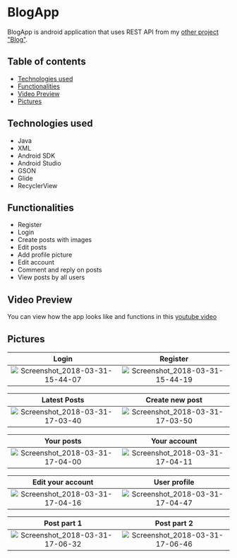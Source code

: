 # BlogApp

BlogApp is android application that uses REST API from my [other project "Blog"](https://github.com/GeorgiKeranov/Blog).

## Table of contents
- [Technologies used](#technologies-used)
- [Functionalities](#functionalities)
- [Video Preview](#video-preview)
- [Pictures](#pictures)

## Technologies used
- Java
- XML
- Android SDK
- Android Studio
- GSON
- Glide
- RecyclerView

## Functionalities
- Register
- Login
- Create posts with images
- Edit posts
- Add profile picture
- Edit account
- Comment and reply on posts
- View posts by all users

## Video Preview
You can view how the app looks like and functions in this [youtube video](https://www.youtube.com/watch?v=_EsLyXYh-6I)

## Pictures
Login           |  Register
:-------------------------:|:-------------------------:
![Screenshot_2018-03-31-15-44-07](https://user-images.githubusercontent.com/22518317/129770967-e2dfe8ea-596a-4e1c-be0d-54f469ce8db0.png)  |  ![Screenshot_2018-03-31-15-44-19](https://user-images.githubusercontent.com/22518317/129770970-db21de6d-9c86-4b0b-a8b1-1db0a23584a8.png)

Latest Posts           |  Create new post
:-------------------------:|:-------------------------:
![Screenshot_2018-03-31-17-03-40](https://user-images.githubusercontent.com/22518317/129770973-7c5120d2-636b-4000-badd-ba0a37580953.png)  |  ![Screenshot_2018-03-31-17-03-50](https://user-images.githubusercontent.com/22518317/129770979-95de29b0-e395-4a71-820c-d15b85fd3b16.png)

Your posts           |  Your account
:-------------------------:|:-------------------------:
![Screenshot_2018-03-31-17-04-00](https://user-images.githubusercontent.com/22518317/129770984-5b82eb29-14fc-47a6-bd60-33bcbe31c33f.png)  |  ![Screenshot_2018-03-31-17-04-11](https://user-images.githubusercontent.com/22518317/129770987-ead29164-5f98-4aa8-8600-c16664d3b643.png)

Edit your account           |  User profile
:-------------------------:|:-------------------------:
![Screenshot_2018-03-31-17-04-16](https://user-images.githubusercontent.com/22518317/129770992-3a375a45-4368-4bca-a37c-273b12b900e6.png)  |  ![Screenshot_2018-03-31-17-04-47](https://user-images.githubusercontent.com/22518317/129771004-f139062f-94da-4957-a6a8-9d356c4aacbc.png)

Post part 1           |  Post part 2
:-------------------------:|:-------------------------:
![Screenshot_2018-03-31-17-06-32](https://user-images.githubusercontent.com/22518317/129771010-ef5a9201-163b-41d9-9fd7-cc2b6e1d8fa3.png)  |  ![Screenshot_2018-03-31-17-06-46](https://user-images.githubusercontent.com/22518317/129771024-0af3290b-f3e0-440e-9f73-fe1d0ef93c6c.png)
